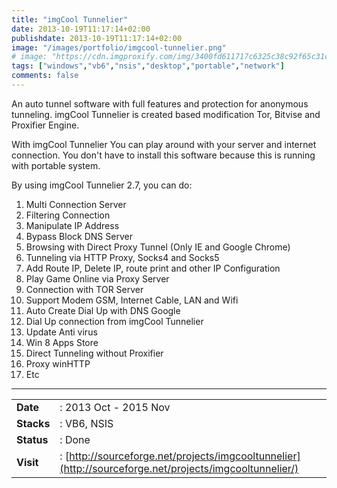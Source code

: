 ```yaml
---
title: "imgCool Tunnelier"
date: 2013-10-19T11:17:14+02:00
publishdate: 2013-10-19T11:17:14+02:00
image: "/images/portfolio/imgcool-tunnelier.png"
# image: "https://cdn.imgproxify.com/img/3400fd611717c6325c38c92f65c31ceedcb94fa308c6df5f049fb4678d6cc17f19c3f954f5720a24f2887c978ffd6a735af218f138f6d6c1a8f33a29fedd766c2162254206b63d80.png"
tags: ["windows","vb6","nsis","desktop","portable","network"]
comments: false
---
```


An auto tunnel software with full features and protection for anonymous tunneling. imgCool Tunnelier is created based modification Tor, Bitvise and Proxifier Engine.
<!--more-->

With imgCool Tunnelier You can play around with your server and internet connection. You don't have to install this software because this is running with portable system.

By using imgCool Tunnelier 2.7, you can do:

1. Multi Connection Server
2. Filtering Connection
3. Manipulate IP Address
4. Bypass Block DNS Server
5. Browsing with Direct Proxy Tunnel (Only IE and Google Chrome)
6. Tunneling via HTTP Proxy, Socks4 and Socks5
7. Add Route IP, Delete IP, route print and other IP Configuration
8. Play Game Online via Proxy Server
9. Connection with TOR Server
10. Support Modem GSM, Internet Cable, LAN and Wifi
11. Auto Create Dial Up with DNS Google
12. Dial Up connection from imgCool Tunnelier
13. Update Anti virus
14. Win 8 Apps Store
15. Direct Tunneling without Proxifier
16. Proxy winHTTP
17. Etc

---

|||
|---|---|
|**Date**| : 2013 Oct - 2015 Nov
|**Stacks**| : VB6, NSIS
|**Status**| : Done
|**Visit**| : [http://sourceforge.net/projects/imgcooltunnelier](http://sourceforge.net/projects/imgcooltunnelier/)

